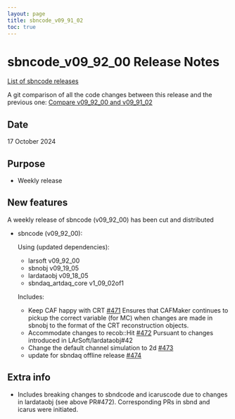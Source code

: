 ```yaml
---
layout: page
title: sbncode_v09_91_02
toc: true
---
```


sbncode_v09_92_00 Release Notes
=======================================================================================

[List of sbncode releases](https://sbnsoftware.github.io/AnalysisInfrastructure/ReleaseManagement/Releases/List_of_SBN_code_releases)

A git comparison of all the code changes between this release and the previous one: [Compare v09_92_00 and v09_91_02](https://github.com/SBNSoftware/sbncode/compare/v09_91_02_02...v09_92_00)

Date
---------------------------------------------------
17 October 2024

Purpose
---------------------------------------------------
* Weekly release

New features
---------------------------------------------------
A weekly release of sbncode (v09_92_00) has been cut and distributed

* sbncode (v09_92_00):

  Using (updated dependencies):
  * larsoft			        v09_92_00
  * sbnobj			        v09_19_05
  * lardataobj          v09_18_05
  * sbndaq_artdaq_core	v1_09_02of1

   Includes:
  
  * Keep CAF happy with CRT [#471](https://github.com/SBNSoftware/sbncode/pull/471) Ensures that CAFMaker continues to pickup the correct variable (for MC) when changes are made in sbnobj to the format of the CRT reconstruction objects.
  * Accommodate changes to recob::Hit [#472](https://github.com/SBNSoftware/sbncode/pull/472) Pursuant to changes introduced in LArSoft/lardataobj#42
  * Change the default channel simulation to 2d [#473](https://github.com/SBNSoftware/sbncode/pull/473)
  * update for sbndaq offline release [#474](https://github.com/SBNSoftware/sbncode/pull/474)
    
Extra info
---------------------------------------------------
* Includes breaking changes to sbndcode and icaruscode due to changes in lardataobj (see above PR#472). Corresponding PRs in sbnd and icarus were initiated.
